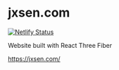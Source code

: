# jxsen.com

[![Netlify Status](https://api.netlify.com/api/v1/badges/bc3f5e94-1805-4066-b4b1-6d579f4cd9c9/deploy-status)](https://app.netlify.com/projects/jaxsen/deploys)

Website built with React Three Fiber

https://jxsen.com/
